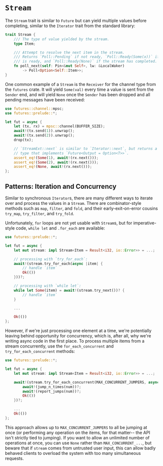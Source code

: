# `Stream`

The `Stream` trait is similar to `Future` but can yield multiple values before
completing, similar to the `Iterator` trait from the standard library:

```rust
trait Stream {
    /// The type of value yielded by the stream.
    type Item;

    /// Attempt to resolve the next item in the stream.
    /// Returns `Poll::Pending` if not ready, `Poll::Ready(Some(x))` if a value
    /// is ready, and `Poll::Ready(None)` if the stream has completed.
    fn poll_next(self: Pin<&mut Self>, lw: &LocalWaker)
        -> Poll<Option<Self::Item>>;
}
```

One common example of a `Stream` is the `Receiver` for the channel type from
the `futures` crate. It will yield `Some(val)` every time a value is sent
from the `Sender` end, and will yield `None` once the `Sender` has been
dropped and all pending messages have been received:

```rust
use futures::channel::mpsc;
use futures::prelude::*;

let fut = async {
    let (tx, rx) = mpsc::channel(BUFFER_SIZE);
    await!(tx.send(1)).unwrap();
    await!(tx.send(2)).unwrap();
    drop(tx);

    // `StreamExt::next` is similar to `Iterator::next`, but returns a
    // type that implements `Future<Output = Option<T>>`.
    assert_eq!(Some(1), await!(rx.next()));
    assert_eq!(Some(2), await!(rx.next()));
    assert_eq!(None, await!(rx.next()));
};
```

## Patterns: Iteration and Concurrency

Similar to synchronous `Iterator`s, there are many different ways to iterate
over and process the values in a `Stream`. There are combinator-style methods
such as `map`, `filter`, and `fold`, and their early-exit-on-error cousins
`try_map`, `try_filter`, and `try_fold`.

Unfortunately, `for` loops are not yet usable with `Stream`s, but for
imperative-style code, `while let` and `.for_each` are available:

```rust
use futures::prelude::*;

let fut = async {
    let mut stream: impl Stream<Item = Result<i32, io::Error>> = ...;

    // processing with `try_for_each`:
    await!(stream.try_for_each(async |item| {
        // handle `item`
        Ok(())
    }))?;

    // processing with `while let`:
    while let Some(item) = await!(stream.try_next())? {
        // handle `item`
    }

    ...

    Ok(())
};
```

However, if we're just processing one element at a time, we're potentially
leaving behind opportunity for concurrency, which is, after all, why we're
writing async code in the first place. To process multiple items from a stream
concurrently, use the `for_each_concurrent` and `try_for_each_concurrent`
methods:

```rust
use futures::prelude::*;

let fut = async {
    let mut stream: impl Stream<Item = Result<i32, io::Error>> = ...;

    await!(stream.try_for_each_concurrent(MAX_CONCURRENT_JUMPERS, async |num| {
        await!(jump_n_times(num))?;
        await!(report_jumps(num))?;
        Ok(())
    })?;

    ...
    Ok(())
};
```

This approach allows up to `MAX_CONCURRENT_JUMPERS` to all be jumping at once
(or performing any operation on the items, for that matter-- the API isn't
strictly tied to jumping). If you want to allow an unlimited number of
operations at once, you can use `None` rather than `MAX_CONCURRENT_...`, but
beware that if `stream` comes from untrusted user input, this can allow
badly behaved clients to overload the system with too many simultaneous
requests.
